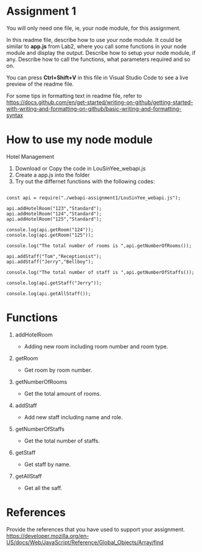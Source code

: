 # Assignment 1

You will only need one file, ie, your node module, for this assignment.

In this readme file, describe how to use your node module. It could be similar to **app.js** from Lab2, where you call some functions in your node module and display the output. Describe how to setup your node module, if any. Describe how to call the functions, what parameters required and so on.

You can press **Ctrl+Shift+V** in this file in Visual Studio Code to see a live preview of the readme file.

For some tips in formatting text in readme file, refer to https://docs.github.com/en/get-started/writing-on-github/getting-started-with-writing-and-formatting-on-github/basic-writing-and-formatting-syntax

# How to use my node module

Hotel Management

1. Download or Copy the code in LouSinYee_webapi.js
2. Create a app.js into the folder
3. Try out the differnet functions with the following codes:

```

const api = require("./webapi-assignment1/LouSinYee_webapi.js");

api.addHotelRoom("123","Standard");
api.addHotelRoom("124","Standard");
api.addHotelRoom("125","Standard");

console.log(api.getRoom("124"));
console.log(api.getRoom("125"));

console.log("The total number of rooms is ",api.getNumberOfRooms());

api.addStaff("Tom","Receptionist");
api.addStaff("Jerry","Bellboy");

console.log("The total number of staff is ",api.getNumberOfStaffs());

console.log(api.getStaff("Jerry"));

console.log(api.getAllStaff());
```

# Functions

1. addHotelRoom
    - Adding new room including room number and room type.

2. getRoom
    - Get room by room number.

3. getNumberOfRooms
    - Get the total amount of rooms.

4. addStaff
    - Add new staff including name and role.

5. getNumberOfStaffs
    - Get the total number of staffs.

6. getStaff
    - Get staff by name.

7. getAllStaff
    - Get all the saff.

# References
Provide the references that you have used to support your assignment. 
https://developer.mozilla.org/en-US/docs/Web/JavaScript/Reference/Global_Objects/Array/find